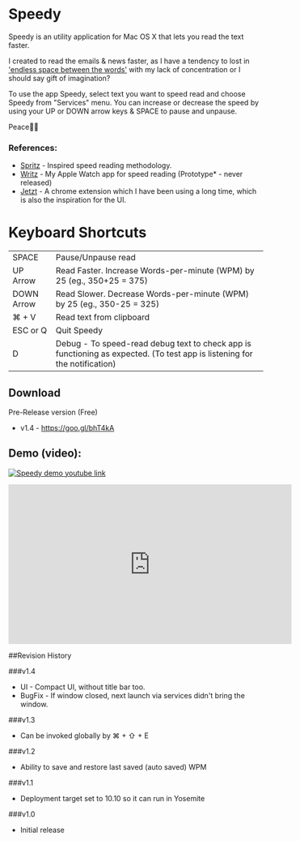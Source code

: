 # Speedy

Speedy is an utility application for Mac OS X that lets you read the text faster. 

I created to read the emails & news faster, as I have a tendency to lost in  ['endless space between the words'](http://www.imdb.com/title/tt1798709/quotes?item=qt2085733) with my lack of concentration or I should say gift of imagination? 

To use the app Speedy, select text you want to speed read and choose Speedy from "Services" menu. You can increase or decrease the speed by using your UP or DOWN arrow keys & SPACE to pause and unpause. 

Peace✌🏼

### References:

- [Spritz](http://spritzinc.com/the-science) - Inspired speed reading methodology.
- [Writz](https://www.flickr.com/photos/palaniraja-mca/15666950097/in/album-72157649000499147/) - My Apple Watch app for speed reading (Prototype* - never released)
- [Jetzt](https://ds300.github.io/jetzt/) - A chrome extension which I have been using a long time, which is also the inspiration for the UI.


# Keyboard Shortcuts

<table>
    <tr>
        <td>SPACE</td>
        <td>Pause/Unpause read</td>
    </tr>
    <tr>
        <td>UP Arrow</td>
        <td>Read Faster. Increase Words-per-minute (WPM) by 25 (eg., 350+25 = 375)</td>
    </tr>
    <tr>
        <td>DOWN Arrow</td>
        <td>Read Slower. Decrease Words-per-minute (WPM) by 25 (eg., 350-25 = 325)</td>
    </tr>
    <tr>
        <td>⌘ + V</td>
        <td>Read text from clipboard</td>
    </tr>
    <tr>
        <td>ESC or Q </td>
        <td>Quit Speedy</td>
    </tr>
    <tr>
        <td>D</td>
        <td>Debug - To speed-read debug text to check app is functioning as expected. (To test app is listening for the notification)</td>
    </tr>
</table>


## Download

Pre-Release version (Free) 

* v1.4 - https://goo.gl/bhT4kA


## Demo (video):

[![Speedy demo youtube link](https://img.youtube.com/vi/6N0XEebYNcE/0.jpg)](https://www.youtube.com/watch?v=6N0XEebYNcE)

<iframe width="560" height="315" src="https://www.youtube.com/embed/6N0XEebYNcE" frameborder="0" allowfullscreen></iframe>


##Revision History

###v1.4

* UI - Compact UI, without title bar too.
* BugFix - If window closed, next launch via services didn't bring the window.

###v1.3

* Can be invoked globally by ⌘ + ⇧ + E

###v1.2

* Ability to save and restore last saved (auto saved) WPM

###v1.1

* Deployment target set to 10.10 so it can run in Yosemite

###v1.0

* Initial release

